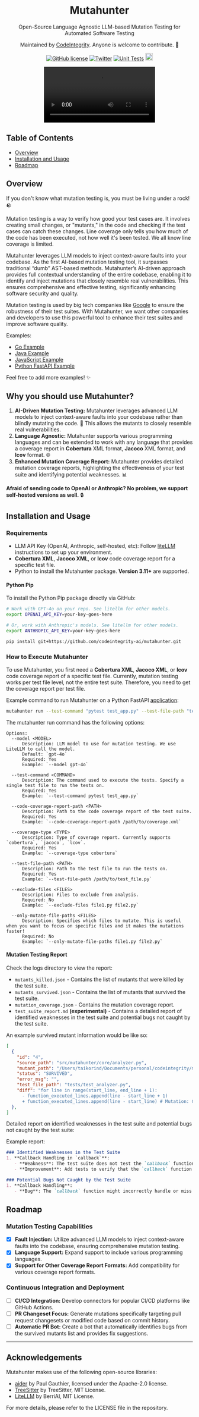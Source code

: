 <div align="center">
  <h1>Mutahunter</h1>

  Open-Source Language Agnostic LLM-based Mutation Testing for Automated Software Testing
  
  Maintained by [CodeIntegrity](https://www.codeintegrity.ai). Anyone is welcome to contribute. 🌟

  [![GitHub license](https://img.shields.io/badge/License-AGPL_3.0-blue.svg)](https://github.com/yourcompany/mutahunter/blob/main/LICENSE)
  [![Twitter](https://img.shields.io/twitter/follow/CodeIntegrity)](https://twitter.com/CodeIntegrity)
  [![Unit Tests](https://github.com/codeintegrity-ai/mutahunter/actions/workflows/test.yaml/badge.svg)](https://github.com/codeintegrity-ai/mutahunter/actions/workflows/test.yaml)
  <a href="https://github.com/codeintegrity-ai/mutahunter/commits/main">
  <img alt="GitHub" src="https://img.shields.io/github/last-commit/codeintegrity-ai/mutahunter/main?style=for-the-badge" height="20">
  </a>
</div>

<div align="center">
  <video src="https://github.com/codeintegrity-ai/mutahunter/assets/37044660/cca8a41b-b97e-4ce1-806d-e53d475d4226"></video>
</div>

## Table of Contents

- [Overview](#overview)
- [Installation and Usage](#installation-and-usage)
- [Roadmap](#roadmap)

## Overview

If you don't know what mutation testing is, you must be living under a rock! 🪨

Mutation testing is a way to verify how good your test cases are. It involves creating small changes, or "mutants," in the code and checking if the test cases can catch these changes. Line coverage only tells you how much of the code has been executed, not how well it's been tested. We all know line coverage is limited.

Mutahunter leverages LLM models to inject context-aware faults into your codebase. As the first AI-based mutation testing tool, it surpasses traditional “dumb” AST-based methods. Mutahunter’s AI-driven approach provides full contextual understanding of the entire codebase, enabling it to identify and inject mutations that closely resemble real vulnerabilities. This ensures comprehensive and effective testing, significantly enhancing software security and quality.

Mutation testing is used by big tech companies like [Google](https://research.google/pubs/state-of-mutation-testing-at-google/) to ensure the robustness of their test suites. With Mutahunter, we want other companies and developers to use this powerful tool to enhance their test suites and improve software quality.

Examples:

- [Go Example](/examples/go_webservice/)
- [Java Example](/examples/java_maven/)
- [JavaScript Example](/examples/js_vanilla/)
- [Python FastAPI Example](/examples/python_fastapi/)

Feel free to add more examples! ✨

## Why you should use Mutahunter?

1. **AI-Driven Mutation Testing:** Mutahunter leverages advanced LLM models to inject context-aware faults into your codebase rather than blindly mutating the code. 🧠 This allows the mutants to closely resemble real vulnerabilities.
2. **Language Agnostic:** Mutahunter supports various programming languages and can be extended to work with any language that provides a coverage report in **Cobertura** XML format, **Jacoco** XML format, and **lcov** format. 🌐
3. **Enhanced Mutation Coverage Report:** Mutahunter provides detailed mutation coverage reports, highlighting the effectiveness of your test suite and identifying potential weaknesses. 📊

**Afraid of sending code to OpenAI or Anthropic? No problem, we support self-hosted versions as well.** 🔒


## Installation and Usage

### Requirements

- LLM API Key (OpenAI, Anthropic, self-hosted, etc): Follow [liteLLM](https://litellm.vercel.app/docs/) instructions to set up your environment.
- **Cobertura XML**, **Jacoco XML**, or **lcov** code coverage report for a specific test file.
- Python to install the Mutahunter package. **Version 3.11+** are supported.

#### Python Pip

To install the Python Pip package directly via GitHub:

```bash
# Work with GPT-4o on your repo. See litellm for other models.
export OPENAI_API_KEY=your-key-goes-here

# Or, work with Anthropic's models. See litellm for other models.
export ANTHROPIC_API_KEY=your-key-goes-here

pip install git+https://github.com/codeintegrity-ai/mutahunter.git
```

### How to Execute Mutahunter

To use Mutahunter, you first need a **Cobertura XML**, **Jacoco XML**, or **lcov** code coverage report of a specific test file. Currently, mutation testing works per test file level, not the entire test suite. Therefore, you need to get the coverage report per test file.

Example command to run Mutahunter on a Python FastAPI [application](/examples/python_fastapi/):

```bash
mutahunter run --test-command "pytest test_app.py" --test-file-path "test_app.py" --code-coverage-report-path "coverage.xml" --only-mutate-file-paths "app.py"
```

The mutahunter run command has the following options:

```plaintext
Options:
  --model <MODEL>
      Description: LLM model to use for mutation testing. We use LiteLLM to call the model.
      Default: `gpt-4o`
      Required: Yes
      Example: `--model gpt-4o`

  --test-command <COMMAND>
      Description: The command used to execute the tests. Specify a single test file to run the tests on.
      Required: Yes
      Example: `--test-command pytest test_app.py`

  --code-coverage-report-path <PATH>
      Description: Path to the code coverage report of the test suite.
      Required: Yes
      Example: `--code-coverage-report-path /path/to/coverage.xml`
  
  --coverage-type <TYPE>
      Description: Type of coverage report. Currently supports `cobertura`, `jacoco`, `lcov`.
      Required: Yes
      Example: `--coverage-type cobertura`

  --test-file-path <PATH>
      Description: Path to the test file to run the tests on.
      Required: Yes
      Example: `--test-file-path /path/to/test_file.py`

  --exclude-files <FILES>
      Description: Files to exclude from analysis.
      Required: No
      Example: `--exclude-files file1.py file2.py`

  --only-mutate-file-paths <FILES>
      Description: Specifies which files to mutate. This is useful when you want to focus on specific files and it makes the mutations faster!
      Required: No
      Example: `--only-mutate-file-paths file1.py file2.py`
```

#### Mutation Testing Report

Check the logs directory to view the report:

- `mutants_killed.json` - Contains the list of mutants that were killed by the test suite.
- `mutants_survived.json` - Contains the list of mutants that survived the test suite.
- `mutation_coverage.json` - Contains the mutation coverage report.
- `test_suite_report.md` **(experimental)** - Contains a detailed report of identified weaknesses in the test suite and potential bugs not caught by the test suite.

An example survived mutant information would be like so:

```json
[
  {
    "id": "4",
    "source_path": "src/mutahunter/core/analyzer.py",
    "mutant_path": "/Users/taikorind/Documents/personal/codeintegrity/mutahunter/logs/_latest/mutants/4_analyzer.py",
    "status": "SURVIVED",
    "error_msg": "",
    "test_file_path": "tests/test_analyzer.py",
    "diff": "for line in range(start_line, end_line + 1):
      - function_executed_lines.append(line - start_line + 1)
      + function_executed_lines.append(line - start_line) # Mutation: Change the calculation of executed lines to start from 0 instead of 1.\n"
  },
]
```

Detailed report on identified weaknesses in the test suite and potential bugs not caught by the test suite:

Example report:

```markdown
### Identified Weaknesses in the Test Suite
1. **Callback Handling in `callback`**:
   - **Weakness**: The test suite does not test the `callback` function for different node types, including the newly added `class_definition`.
   - **Improvement**: Add tests to verify that the `callback` function correctly identifies and handles `class_definition` nodes, in addition to other node types.

### Potential Bugs Not Caught by the Test Suite
1. **Callback Handling**:
   - **Bug**: The `callback` function might incorrectly handle or miss `class_definition` nodes, leading to incomplete or incorrect function block identification.
```

## Roadmap

### Mutation Testing Capabilities

- [x] **Fault Injection:** Utilize advanced LLM models to inject context-aware faults into the codebase, ensuring comprehensive mutation testing.
- [x] **Language Support:** Expand support to include various programming languages.
- [x] **Support for Other Coverage Report Formats:** Add compatibility for various coverage report formats.

### Continuous Integration and Deployment

- [ ] **CI/CD Integration:** Develop connectors for popular CI/CD platforms like GitHub Actions.
- [ ] **PR Changeset Focus:** Generate mutations specifically targeting pull request changesets or modified code based on commit history.
- [ ] **Automatic PR Bot:** Create a bot that automatically identifies bugs from the survived mutants list and provides fix suggestions.

---

## Acknowledgements

Mutahunter makes use of the following open-source libraries:

- [aider](https://github.com/paul-gauthier/aider) by Paul Gauthier, licensed under the Apache-2.0 license.
- [TreeSitter](https://github.com/tree-sitter/tree-sitter) by TreeSitter, MIT License.
- [LiteLLM](https://github.com/BerriAI/litellm) by BerriAI, MIT License.

For more details, please refer to the LICENSE file in the repository.
